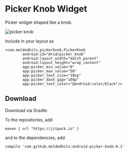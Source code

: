 # Picker Knob Widget

Picker widget shaped like a knob.

![picker knob](https://cloud.githubusercontent.com/assets/1011854/9435171/f462047a-4a62-11e5-9aca-1fd36081e3da.png)

Include in your layout as
```
<com.moldedbits.pickerknob.PickerKnob
        android:id="@+id/picker_knob"
        android:layout_width="match_parent"
        android:layout_height="wrap_content"
        app:picker_min_value="0"
        app:picker_max_value="50"
        app:picker_text_size="10sp"
        app:picker_dash_gap="10dp"
        app:picker_text_color="@android:color/black"/>
```

## Download

Download via Gradle:

To the repositories, add
```
maven { url "https://jitpack.io" }
```

and to the dependencies, add
```
compile 'com.github.moldedbits:android-picker-knob:0.1'
```
